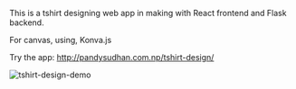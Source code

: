 This is a tshirt designing web app in making with React frontend and Flask backend.

For canvas, using, Konva.js

Try the app: http://pandysudhan.com.np/tshirt-design/



![tshirt-design-demo](https://github.com/pandysudhan/tshirt-design/assets/83126616/6996d1d9-5c1b-46ba-9f3e-aedaa50ae629)
